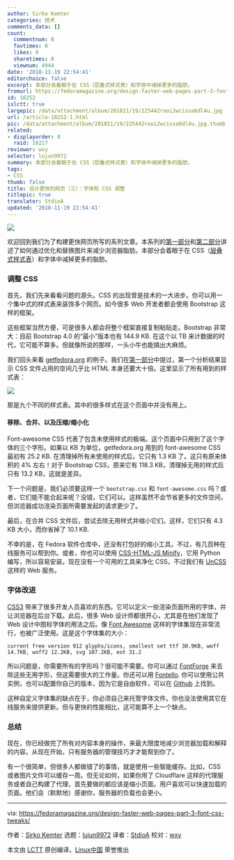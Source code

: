 ```yaml
---
author: Sirko Kemter
categories: 技术
comments_data: []
count:
  commentnum: 0
  favtimes: 0
  likes: 0
  sharetimes: 0
  viewnum: 4944
date: '2018-11-19 22:54:41'
editorchoice: false
excerpt: 本部分会着眼于在 CSS（层叠式样式表）和字体中减掉更多的脂肪。
fromurl: https://fedoramagazine.org/design-faster-web-pages-part-3-font-css-tweaks/
id: 10252
islctt: true
largepic: /data/attachment/album/201811/19/225442rooi2wcissa6dl4u.jpg
url: /article-10252-1.html
pic: /data/attachment/album/201811/19/225442rooi2wcissa6dl4u.jpg.thumb.jpg
related:
- displayorder: 0
  raid: 10217
reviewer: wxy
selector: lujun9972
summary: 本部分会着眼于在 CSS（层叠式样式表）和字体中减掉更多的脂肪。
tags:
- CSS
thumb: false
title: 设计更快的网页（三）：字体和 CSS 调整
titlepic: true
translator: StdioA
updated: '2018-11-19 22:54:41'
---
```


![](/data/attachment/album/201811/19/225442rooi2wcissa6dl4u.jpg)


欢迎回到我们为了构建更快网页所写的系列文章。本系列的[第一部分](/article-10166-1.html)和[第二部分](/article-10217-1.html)讲述了如何通过优化和替换图片来减少浏览器脂肪。本部分会着眼于在 CSS（[层叠式样式表](https://en.wikipedia.org/wiki/Cascading_Style_Sheets)）和字体中减掉更多的脂肪。


### 调整 CSS


首先，我们先来看看问题的源头。CSS 的出现曾是技术的一大进步。你可以用一个集中式的样式表来装饰多个网页。如今很多 Web 开发者都会使用 Bootstrap 这样的框架。


这些框架当然方便，可是很多人都会将整个框架直接复制粘贴走。Bootstrap 非常大：目前 Bootstrap 4.0 的“最小”版本也有 144.9 KB. 在这个以 TB 来计数据的时代，它可能不算多。但就像所说的那样，一头小牛也能搞出大麻烦。


我们回头来看 [getfedora.org](https://getfedora.org) 的例子。我们在[第一部分](/article-10166-1.html)中提过，第一个分析结果显示 CSS 文件占用的空间几乎比 HTML 本身还要大十倍。这里显示了所有用到的样式表：


![](/data/attachment/album/201811/19/225443ynye1kl66ybbmoo3.png)


那是九个不同的样式表。其中的很多样式在这个页面中并没有用上。


#### 移除、合并、以及压缩/缩小化


Font-awesome CSS 代表了包含未使用样式的极端。这个页面中只用到了这个字体的三个字形。如果以 KB 为单位，getfedora.org 用到的 font-awesome CSS 最初有 25.2 KB. 在清理掉所有未使用的样式后，它只有 1.3 KB 了。这只有原来体积的 4% 左右！对于 Bootstrap CSS，原来它有 118.3 KB，清理掉无用的样式后只有 13.2 KB，这就是差异。


下一个问题是，我们必须要这样一个 `bootstrap.css` 和 `font-awesome.css` 吗？或者，它们能不能合起来呢？没错，它们可以。这样虽然不会节省更多的文件空间，但浏览器成功渲染页面所需要发起的请求更少了。


最后，在合并 CSS 文件后，尝试去除无用样式并缩小它们。这样，它们只有 4.3 KB 大小，而你省掉了 10.1 KB.


不幸的是，在 Fedora 软件仓库中，还没有打包好的缩小工具。不过，有几百种在线服务可以帮到你。或者，你也可以使用 [CSS-HTML-JS Minify](https://github.com/juancarlospaco/css-html-js-minify)，它用 Python 编写，所以容易安装。现在没有一个可用的工具来净化 CSS，不过我们有 [UnCSS](https://uncss-online.com/) 这样的 Web 服务。


### 字体改进


[CSS3](https://developer.mozilla.org/en-US/docs/Web/CSS/CSS3) 带来了很多开发人员喜欢的东西。它可以定义一些渲染页面所用的字体，并让浏览器在后台下载。此后，很多 Web 设计师都很开心，尤其是在他们发现了 Web 设计中图标字体的用法之后。像 [Font Awesome](https://fontawesome.com/) 这样的字体集现在非常流行，也被广泛使用。这是这个字体集的大小：



```
current free version 912 glyphs/icons, smallest set ttf 30.9KB, woff 14.7KB, woff2 12.2KB, svg 107.2KB, eot 31.2
```

所以问题是，你需要所有的字形吗？很可能不需要。你可以通过 [FontForge](https://fontforge.github.io/en-US/) 来去除这些无用字形，但这需要很大的工作量。你还可以用 [Fontello](http://fontello.com/). 你可以使用公共实例，也可以配置你自己的版本，因为它是自由软件，可以在 [Github](https://github.com/fontello/fontello) 上找到。


这种自定义字体集的缺点在于，你必须自己来托管字体文件。你也没法使用其它在线服务来提供更新。但与更快的性能相比，这可能算不上一个缺点。


### 总结


现在，你已经做完了所有对内容本身的操作，来最大限度地减少浏览器加载和解释的内容。从现在开始，只有服务器的管理技巧才才能帮到你了。


有一个很简单，但很多人都做错了的事情，就是使用一些智能缓存。比如，CSS 或者图片文件可以缓存一周。但无论如何，如果你用了 Cloudflare 这样的代理服务或者自己构建了代理，首先要做的都应该是缩小页面。用户喜欢可以快速加载的页面。他们会（默默地）感谢你，服务器的负载也会更小。




---


via: <https://fedoramagazine.org/design-faster-web-pages-part-3-font-css-tweaks/>


作者：[Sirko Kemter](https://fedoramagazine.org/author/gnokii/) 选题：[lujun9972](https://github.com/lujun9972) 译者：[StdioA](https://github.com/StdioA) 校对：[wxy](https://github.com/wxy)


本文由 [LCTT](https://github.com/LCTT/TranslateProject) 原创编译，[Linux中国](https://linux.cn/) 荣誉推出